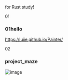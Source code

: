 for Rust study!

01

### 01hello

https://luiie.github.io/Painter/

02

### project_maze

![image](https://github.com/Luiie/rustStudy/assets/90169043/dfdf318e-9b00-47d2-885b-f0a5c3835b32)
